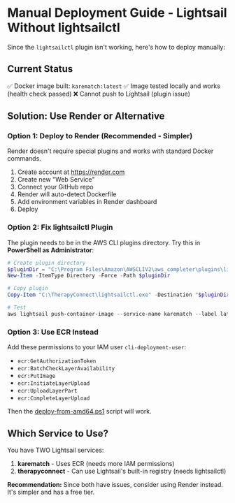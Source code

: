 # Manual Deployment Guide - Lightsail Without lightsailctl

Since the `lightsailctl` plugin isn't working, here's how to deploy manually:

## Current Status
✅ Docker image built: `karematch:latest`
✅ Image tested locally and works (health check passed)
❌ Cannot push to Lightsail (plugin issue)

## Solution: Use Render or Alternative

### Option 1: Deploy to Render (Recommended - Simpler)
Render doesn't require special plugins and works with standard Docker commands.

1. Create account at https://render.com
2. Create new "Web Service"
3. Connect your GitHub repo
4. Render will auto-detect Dockerfile
5. Add environment variables in Render dashboard
6. Deploy

### Option 2: Fix lightsailctl Plugin

The plugin needs to be in the AWS CLI plugins directory. Try this in **PowerShell as Administrator**:

```powershell
# Create plugin directory
$pluginDir = "C:\Program Files\Amazon\AWSCLIV2\aws_completer\plugins\lightsail"
New-Item -ItemType Directory -Force -Path $pluginDir

# Copy plugin
Copy-Item "C:\TherapyConnect\lightsailctl.exe" -Destination "$pluginDir\lightsailctl.exe" -Force

# Test
aws lightsail push-container-image --service-name karematch --label latest --image karematch:latest --region us-east-1
```

### Option 3: Use ECR Instead

Add these permissions to your IAM user `cli-deployment-user`:
- `ecr:GetAuthorizationToken`
- `ecr:BatchCheckLayerAvailability`
- `ecr:PutImage`
- `ecr:InitiateLayerUpload`
- `ecr:UploadLayerPart`
- `ecr:CompleteLayerUpload`

Then the [deploy-from-amd64.ps1](deploy-from-amd64.ps1) script will work.

## Which Service to Use?

You have TWO Lightsail services:
1. **karematch** - Uses ECR (needs more IAM permissions)
2. **therapyconnect** - Can use Lightsail's built-in registry (needs lightsailctl)

**Recommendation:** Since both have issues, consider using Render instead. It's simpler and has a free tier.
